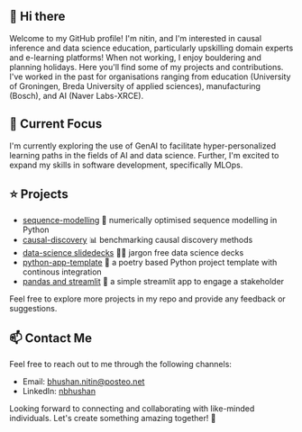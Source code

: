 ## 👋 Hi there 

Welcome to my GitHub profile! I'm nitin, and I'm interested in causal inference and data science education, particularly upskilling domain experts and e-learning platforms! When not working, I enjoy bouldering and planning holidays. Here you'll find some of my projects and contributions. I've worked in the past for organisations ranging from education (University of Groningen, Breda University of applied sciences), manufacturing (Bosch), and AI (Naver Labs-XRCE).

## 🌱 Current Focus

I'm currently exploring the use of GenAI to facilitate hyper-personalized learning paths in the fields of AI and data science. Further, 
I'm excited to expand my skills in software development, specifically MLOps.

## ⭐ Projects

- [sequence-modelling](https://github.com/nbhushan/sequence-modelling) 🐍 numerically optimised sequence modelling in Python 
- [causal-discovery](https://github.com/nbhushan/causal-discovery) 📊 benchmarking causal discovery methods 
- [data-science slidedecks](https://github.com/nbhushan/data-science-slidedecks/tree/main/Explainable%20AI) 👨‍🏫 jargon free data science decks 
- [python-app-template](https://github.com/nbhushan/python-poetry-CI-template) 🔨 a poetry based Python project template with continous integration
- [pandas and streamlit](https://github.com/nbhushan/banijay-streamlit-app) 🐼 a simple streamlit app to engage a stakeholder
  
Feel free to explore more projects in my repo and provide any feedback or suggestions.
 
## 📫 Contact Me

Feel free to reach out to me through the following channels:

- Email: [bhushan.nitin@posteo.net](mailto:bhushan.nitin@posteo.net)
- LinkedIn: [nbhushan](https://www.linkedin.com/in/bhushannitin/)

Looking forward to connecting and collaborating with like-minded individuals. Let's create something amazing together! 🚀

